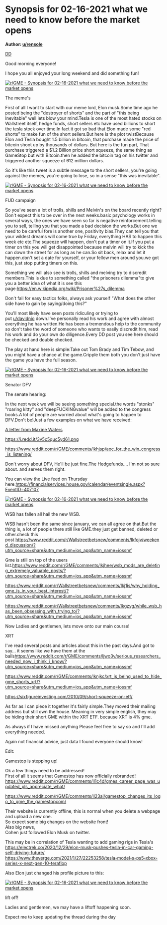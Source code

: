 Synopsis for 02-16-2021 what we need to know before the market opens
====================================================================

**Author: [u/rensole](https://www.reddit.com/user/rensole/)**

[DD](https://www.reddit.com/r/GME/search?q=flair_name%3A%22DD%22&restrict_sr=1)

Good morning everyone!

I hope you all enjoyed your long weekend and did something fun!

[![r/GME - Synopsis for 02-16-2021 what we need to know before the market opens](https://preview.redd.it/804aswmgkth61.png?width=680&format=png&auto=webp&s=e72b4b8642fb6e946d91cc4c587238054c2c857a)](https://preview.redd.it/804aswmgkth61.png?width=680&format=png&auto=webp&s=e72b4b8642fb6e946d91cc4c587238054c2c857a)

The meme's

First of all I want to start with our meme lord, Elon musk.Some time ago he posted being the "destroyer of shorts" and the part of "this being Inevitable" well lets blow your mind.Tesla is one of the most hated stocks on Wallstreet itself, hedge funds, short sellers etc have used billions to short the tesla stock over time.In fact it got so bad that Elon made some "red shorts" to make fun of the short sellers.But here is the plot twistBecause Elon and Tesla bought 1.5 billion in bitcoin, that purchase made the price of bitcoin shoot up by thousands of dollars. But here is the fun part, That purchase triggered a $1.2 Billion price short squeeze, the same thing as GameStop but with Bitcoin.then he added the bitcoin tag on his twitter and triggered another squeeze of 612 million dollars.

So it's like this tweet is a subtle message to the short sellers, you're going against the memes, you're going to lose, so in a sense "this was inevitable".

[![r/GME - Synopsis for 02-16-2021 what we need to know before the market opens](https://preview.redd.it/k0zsze1kkth61.png?width=512&format=png&auto=webp&s=eaccfd933d9595d2f82cad288883ab4a431b2a71)](https://preview.redd.it/k0zsze1kkth61.png?width=512&format=png&auto=webp&s=eaccfd933d9595d2f82cad288883ab4a431b2a71)

FUD campaign

So you've seen a lot of trolls, shills and Melvin's on the board recently right?Don't expect this to be over in the next weeks.basic psychology works in several ways, the ones we have seen so far is negative reinforcement.telling you to sell, telling you that you made a bad decision the works.But one we need to be careful fore is another one, positivity bias.They can tell you that your wildest dreams will come true by Friday, everything HAS to happen this week etc etc.The squeeze will happen, don't put a timer on it.If you put a timer on this you will get disappointed because melvin will try to kick the can down the street for as long as he can.So sit back, relax and let it happen.don't set a date for yourself, or your fellow men around you.we got this, just stop putting timers on this.

Something we will also see is trolls, shills and melving try to discredit members.This is due to something called "the prisoners dilemma"to give you a better idea of what it is see this page:<https://en.wikipedia.org/wiki/Prisoner%27s_dilemma>

Don't fall for easy tactics folks, always ask yourself "What does the other side have to gain by saying/doing this?"

You'll most likely have seen posts ridiculing or trying to put [u/davidnio](https://www.reddit.com/u/davidnio/) down.I've personally read his work and agree with almost everything he has written.He has been a tremendous help to the community so don't take the word of someone who wants to easily discredit him, read his work and do your own do diligence.Every DD post you see here should be checked and double checked.

The play at hand here is simple:Take out Tom Brady and Tim Tebow, and you might have a chance at the game.Cripple them both you don't just have the game you have the full season.

[![r/GME - Synopsis for 02-16-2021 what we need to know before the market opens](https://preview.redd.it/kfzsas5okth61.jpg?width=620&format=pjpg&auto=webp&s=ad03bd186be97230de435385654cd4ca86b0b777)](https://preview.redd.it/kfzsas5okth61.jpg?width=620&format=pjpg&auto=webp&s=ad03bd186be97230de435385654cd4ca86b0b777)

Senator DFV

The senate hearing:

In the next week we will be seeing something special.the words "stonks" "roaring kitty" and "deepFUCKINGvalue" will be added to the congress books.A lot of people are worried about what's going to happen to DFV.Don't be!Just a few examples on what we have received:

[A letter from Maxine Waters](https://www.reddit.com/r/GME/comments/lkifht/us_house_committee_hearing_official_memo/?utm_source=share&utm_medium=ios_app&utm_name=iossmf)

<https://i.redd.it/3v5c5quc5yd61.png>

<https://www.reddit.com/r/GME/comments/lkhjsp/aoc_for_the_win_congress_is_listening/>

Don't worry about DFV, He'll be just fine.The Hedgefunds.... I'm not so sure about. and serves them right.

You can view the Live feed on Thursday here:<https://financialservices.house.gov/calendar/eventsingle.aspx?EventID=407107>

[![r/GME - Synopsis for 02-16-2021 what we need to know before the market opens](https://preview.redd.it/m501jdtblth61.png?width=600&format=png&auto=webp&s=69f9417c57a9cbcbab4a397385430867aa7f89a0)](https://preview.redd.it/m501jdtblth61.png?width=600&format=png&auto=webp&s=69f9417c57a9cbcbab4a397385430867aa7f89a0)

WSB has fallen all hail the new WSB.

WSB hasn't been the same since january, we can all agree on that.But the thing is, a lot of people there still like GME.they just get banned, deleted or other.check this post <https://www.reddit.com/r/Wallstreetbetsnew/comments/lkfojv/weekend_discussion/?utm_source=share&utm_medium=ios_app&utm_name=iossmf>

Gme is still on top of the users list.<https://www.reddit.com/r/GME/comments/lkjhee/wsb_mods_are_deleting_extremely_valuable_posts/?utm_source=share&utm_medium=ios_app&utm_name=iossmf>

<https://www.reddit.com/r/Wallstreetbetsnew/comments/lkj1is/why_holding_gme_is_in_your_best_interest/?utm_source=share&utm_medium=ios_app&utm_name=iossmf>

<https://www.reddit.com/r/Wallstreetbetsnew/comments/lkgzvg/while_wsb_has_been_obsessing_with_trying_to/?utm_source=share&utm_medium=ios_app&utm_name=iossmf>

Now Ladies and gentlemen, lets move onto our main course!

XRT

I've read several posts and articles about this in the past days.And got to say... it seems like we have them at the balls<https://www.reddit.com/r/GME/comments/ljwo3v/serious_researchers_needed_now_i_think_i_know/?utm_source=share&utm_medium=ios_app&utm_name=iossmf>

<https://www.reddit.com/r/GME/comments/lknjkc/xrt_is_being_used_to_hide_gme_shorts_xrt/?utm_source=share&utm_medium=ios_app&utm_name=iossmf>

<https://sixfigureinvesting.com/2010/09/short-squeeze-on-etf/>

As far as I can piece it together it's fairly simple.They moved their mailing address but still own the house. Meaning in very simple english, they may be hiding their short GME within the XRT ETF. because XRT is 4% gme.

As always if I have missed anything Please feel free to say so and I'll add everything needed.

Again not financial advice, just data I found everyone should know!

Edit:

Gamestop is stepping up!

Ok a few things need to be addressed!\
First of all it seems that Gamestop has now officially rebranded!\
<https://www.reddit.com/r/GME/comments/ll1c4d/gmes_career_page_was_updated_pls_appreciate_what/>

<https://www.reddit.com/r/GME/comments/ll23al/gamestop_changes_its_logo_to_gme_the_gamestopcom/>

Their website is currently offline, this is normal when you delete a webpage and upload a new one.\
So expect some big changes on the website front!\
Also big news,\
Cohen just followed Elon Musk on twitter.

This may be in correlation of Tesla wanting to add gaming rigs in Tesla's\
<https://electrek.co/2020/12/29/elon-musk-pushes-tesla-in-car-gaming-self-driving-future/>\
<https://www.theverge.com/2021/1/27/22253258/tesla-model-s-ps5-xbox-series-x-next-gen-10-teraflop>

Also Elon just changed his profile picture to this:

[![r/GME - Synopsis for 02-16-2021 what we need to know before the market opens](https://preview.redd.it/7zstyu9e2uh61.jpg?width=400&format=pjpg&auto=webp&s=644fccd515fc822f533c9116afdb67e934396a36)](https://preview.redd.it/7zstyu9e2uh61.jpg?width=400&format=pjpg&auto=webp&s=644fccd515fc822f533c9116afdb67e934396a36)

lift off!

Ladies and gentlemen, we may have a liftoff happening soon.

Expect me to keep updating the thread during the day
